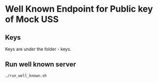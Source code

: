 # Well Known Endpoint for Public key of Mock USS

## Keys
Keys are under the folder - keys.

## Run well known server

``./run_well_known.sh``
